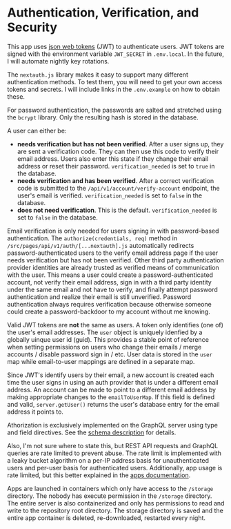 # Authentication, Verification, and Security

This app uses [json web tokens](https://jwt.io/) (JWT) to authenticate users. JWT tokens are signed with the environment variable `JWT_SECRET` in `.env.local`. In the future, I will automate nightly key rotations.

The `nextauth.js` library makes it easy to support many different authentication methods. To test them, you will need to get your own access tokens and secrets. I will include links in the `.env.example` on how to obtain these.

For password authentication, the passwords are salted and stretched using the `bcrypt` library. Only the resulting hash is stored in the database.

A user can either be:

- **needs verification but has not been verified**. After a user signs up, they are sent a verification code. They can then use this code to verify their email address. Users also enter this state if they change their email address or reset their password. `verification_needed` is set to `true` in the database.
- **needs verification and has been verified**. After a correct verification code is submitted to the `/api/v1/account/verify-account` endpoint, the user's email is verified. `verification_needed` is set to `false` in the database.
- **does not need verification**. This is the default. `verification_needed` is set to `false` in the database.

Email verification is only needed for users signing in with password-based authentication. The `authorize(credentials, req)` method in `/src/pages/api/v1/auth/[...nextauth].js` automatically redirects password-authenticated users to the verify email address page if the user needs verification but has not been verified. Other third party authentication provider identities are already trusted as verified means of communication with the user. This means a user could create a password-authenticated account, not verify their email address, sign in with a third party identity under the same email and not have to verify, and finally attempt password authentication and realize their email is still unverified. Password authentication always requires verification because otherwise someone could create a password-backdoor to my account without me knowing.

Valid JWT tokens are **not** the same as users. A token only identifies (one of) the user's email addresses. The `user` object is uniquely idenfied by a globally uinque user id (guid). This provides a stable point of reference when setting permissions on users who change their emails / merge accounts / disable password sign in / etc. User data is stored in the `user` map while email-to-user mappings are defined in a separate map.

Since JWT's identify users by their email, a new account is created each time the user signs in using an auth provider that is under a different email address. An account can be made to point to a different email address by making appropriate changes to the `emailToUserMap`. If this field is defined and valid, `server.getUser()` returns the user's database entry for the email address it points to.

Athorization is exclusively implemented on the GraphQL server using type and field directives. See the [schema description](/src/docs/backend.md) for details.

Also, I'm not sure where to state this, but REST API requests and GraphQL queries are rate limited to prevent abuse. The rate limit is implemented with a leaky bucket algorithm on a per-IP address basis for unauthenticated users and per-user basis for authenticated users. Additionally, app usage is rate limited, but this better explained in the [apps documentation](/src/docs/apps.md).

Apps are launched in containers which only have access to the `/storage` directory. The nobody has execute permission in the `/storage` directory. The entire server is also containerized and only has permissions to read and write to the repository root directory. The storage directory is saved and the entire app container is deleted, re-downloaded, restarted every night.
